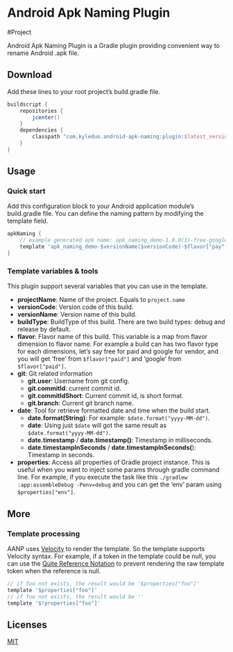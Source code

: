 # Android Apk Naming Plugin
#Project

Android Apk Naming Plugin is a Gradle plugin providing convenient way to rename Android .apk file.

## Download 
Add these lines to your root project’s build.gradle file.

```groovy
buildscript {
    repositories {
        jcenter()
    }
    dependencies {
        classpath "com.kyleduo.android-apk-naming:plugin:$latest_version"
    }
}
```

## Usage

### Quick start

Add this configuration block to your Android application module’s build.gradle file. You can define the naming pattern by modifying the template field.

```groovy
apkNaming {
    // example generated apk name: apk_naming_demo-1.0.0(1)-free-google-debug-2021-02-24-main.apk
    template 'apk_naming_demo-$versionName($versionCode)-$flavor["pay"]-$flavor["vendor"]-$buildType-$date-${git.branch}.apk'
}
```

### Template variables & tools

This plugin support several variables that you can use in the template.

* **projectName**: Name of the project. Equals to `project.name`
* **versionCode**: Version code of this build.
* **versionName**: Version name of this build.
* **buildType**: BuildType of this build. There are two build types: debug and release by default.
* **flavor**: Flavor name of this build. This variable is a map from flavor dimension to flavor name. For example a build can has two flavor type for each dimensions, let’s say free for paid and google for vendor, and you will get ‘free’ from  `$flavor["paid"]` and ‘google’ from `$flavor["paid"]`.
* **git**: Git related information
	* **git.user**: Username from git config.
	* **git.commitId**: current commit id.
	* **git.commitIdShort**: Current commit id, is short format.
	* **git.branch**: Current git branch name.
* **date**: Tool for retrieve formatted date and time when the build start. 
	* **date.format(String)**: For example: `$date.format("yyyy-MM-dd")`.
	* **date**: Using just `$date` will got the same result as `$date.format("yyyy-MM-dd")`.
	* **date.timestamp** / **date.timestamp()**: Timestamp in milliseconds.
	* **date.timestampInSeconds** / **date.timestampInSeconds(**): Timestamp in seconds.
* **properties**: Access all properties of Gradle project instance. This is useful when you want to inject some params through gradle command line. For example, if you execute the task like this `./gradlew :app:assembleDebug -Penv=debug` and you can get the ‘env’ param using `$properties["env"]`.

## More

### Template processing

AANP uses [Velocity](http://velocity.apache.org/) to render the template. So the template supports Velocity syntax. For example, if a token in the template could be null, you can use the [Quite Reference Notation](http://velocity.apache.org/engine/devel/user-guide.html#quiet-reference-notation) to prevent rendering the raw template token when the reference is null.

```groovy
// if foo not exists, the result would be '$properties["foo"]'
template '$properties["foo"]'
// if foo not exists, the result would be ''
template '$!properties["foo"]'
```

## Licenses
[MIT](https://opensource.org/licenses/MIT)

